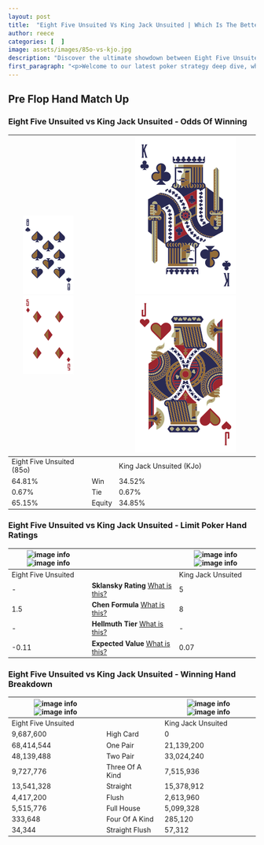 ```yaml
---
layout: post
title:  "Eight Five Unsuited Vs King Jack Unsuited | Which Is The Better Hand In Poker? A Complete Guide"
author: reece
categories: [  ]
image: assets/images/85o-vs-kjo.jpg
description: "Discover the ultimate showdown between Eight Five Unsuited and King Jack Unsuited in poker! Uncover the odds, strategies, and scenarios where one hand triumphs over the other. Get ready to up your poker game with this thrilling analysis."
first_paragraph: "<p>Welcome to our latest poker strategy deep dive, where we're pitting two distinct hands against each other in a high-stakes showdown: Eight Five Unsuited vs King Jack Unsuited.</p><p>In the dynamic world of poker, every decision counts, and knowing which hand holds the upper hand is key to your success at the table.</p><p>In this article, we'll dissect these two hands, explore the scenarios where one dominates the other, and equip you with the knowledge to make strategic choices that can tip the odds in your favor.</p><p>Get ready to unravel the intriguing dynamics of these poker hands and elevate your game to new heights.</p>"
---
```




[comment]: # (sp0)

## Pre Flop Hand Match Up

<div class="table hand-ratings" markdown="1"> 



### Eight Five Unsuited vs King Jack Unsuited - Odds Of Winning


    
| ![image info](assets/images/hand1/8.png) ![image info](assets/images/hand1/5o.png) |  | ![image info](assets/images/hand2/K.png) ![image info](assets/images/hand2/jo.png) |
| -------- | -------- | -------- |
| Eight Five Unsuited (85o) |  | King Jack Unsuited (KJo) |
| 64.81% | Win | 34.52% |
| 0.67% | Tie | 0.67% |
| 65.15% | Equity | 34.85% |




[comment]: # (sp1)



### Eight Five Unsuited vs King Jack Unsuited - Limit Poker Hand Ratings


    
| ![image info](https://www.riverpairs.com/assets/images/hand1/8.png) ![image info](https://www.riverpairs.com/assets/images/hand1/5o.png) |  | ![image info](https://www.riverpairs.com/assets/images/hand2/K.png) ![image info](https://www.riverpairs.com/assets/images/hand2/jo.png) |
| -------- | -------- | -------- |
| Eight Five Unsuited |  | King Jack Unsuited |
| - | **Sklansky Rating** [What is this?](/sklansky-rating-explained) | 5 |
| 1.5 | **Chen Formula** [What is this?](/chen-formula-explained) | 8 |
| - | **Hellmuth Tier** [What is this?](/Hellmuth-tier-explained) | - |
| -0.11 | **Expected Value** [What is this?](/expected-value-explained) | 0.07 |




[comment]: # (sp2)



### Eight Five Unsuited vs King Jack Unsuited - Winning Hand Breakdown


    
| ![image info](https://www.riverpairs.com/assets/images/hand1/8.png) ![image info](https://www.riverpairs.com/assets/images/hand1/5o.png) |  | ![image info](https://www.riverpairs.com/assets/images/hand2/K.png) ![image info](https://www.riverpairs.com/assets/images/hand2/jo.png) |
| -------- | -------- | -------- |
| Eight Five Unsuited |  | King Jack Unsuited |
| 9,687,600 | High Card | 0 |
| 68,414,544 | One Pair | 21,139,200 |
| 48,139,488 | Two Pair | 33,024,240 |
| 9,727,776 | Three Of A Kind | 7,515,936 |
| 13,541,328 | Straight | 15,378,912 |
| 4,417,200 | Flush | 2,613,960 |
| 5,515,776 | Full House | 5,099,328 |
| 333,648 | Four Of A Kind | 285,120 |
| 34,344 | Straight Flush | 57,312 |




[comment]: # (sp3)



</div>

[comment]: # (sp4)



[comment]: # (sp5)

